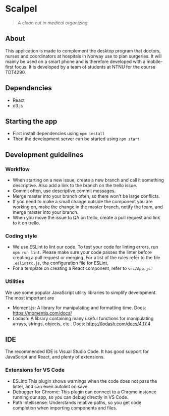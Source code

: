 # Scalpel
>*A clean cut in medical organizing*
## About
This application is made to complement the desktop program that doctors, nurses and coordinators at hospitals in Norway use to plan surgeries. It will mainly be used on a smart phone and is therefore developed with a mobile-first focus. It is developed by a team of students at NTNU for the course TDT4290.
## Dependencies
- React
- d3.js

## Starting the app
- First install dependencies using `npm install`
- Then the development server can be started using `npm start`

## Development guidelines

### Workflow
- When starting on a new issue, create a new branch and call it something descriptive. Also add a link to the branch on the trello issue.
- Commit often, use descriptive commit messages.
- Merge master into your branch often, so there won't be large conflicts.
- If you need to make a small change outside the component you are working on, make the change in the master branch, notify the team, and merge master into your branch.
- When you move the issue to QA on trello, create a pull request and link to it on trello.

### Coding style
- We use ESLint to lint our code. To test your code for linting errors, run `npm run lint`. Please make sure your code passes the linter before creating a pull request or merging. For a list of the rules refer to the file `.eslintrc.js`, the configuration file for ESLint.
- For a template on creating a React component, refer to `src/App.js`.

### Utilities
We use some popular JavaScript utility libraries to simplify development. The most important are
- Moment.js: A library for manipulating and formatting time. Docs: https://momentjs.com/docs/
- Lodash: A library containing many useful functions for manipulating arrays, strings, objects, etc.. Docs: https://lodash.com/docs/4.17.4

## IDE
The recommended IDE is Visual Studio Code. It has good support for JavaScript and React, and plenty of extensions.

### Extensions for VS Code
- ESLint: This plugin shows warnings when the code does not pass the linter, and can even autolint on save.
- Debugger for Chrome: This plugin can connect to a Chrome instance running our app, so you can debug directly in VS Code.
- Path Intellisense: Understands relative paths, so you get code completion when importing components and files.
